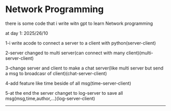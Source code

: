# Network Programming

there is some code that i write witn gpt to learn Network programming 

at day 1:   2025/26/10

1-i write acode to connect a server to a client with python(server-client)

2-server changed to multi server(can connect with many client)(multi-server-client)

3-change server and client to make a chat server(like multi server but send a msg to broadcasr of client)(chat-server-client)

4-add feature like time beside of all msg(time-server-client)

5-at the end the server changet to log-server to save all msg(msg,time,author,...)(log-server-client)

-----------------
